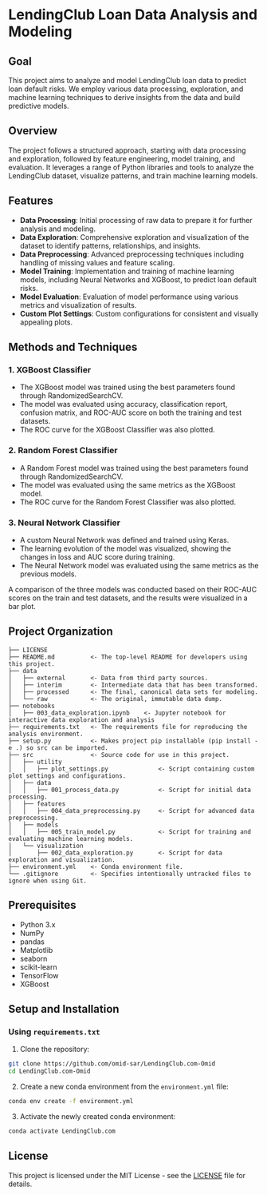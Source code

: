 # LendingClub Loan Data Analysis and Modeling

## Goal

This project aims to analyze and model LendingClub loan data to predict loan default risks. We employ various data processing, exploration, and machine learning techniques to derive insights from the data and build predictive models.

## Overview

The project follows a structured approach, starting with data processing and exploration, followed by feature engineering, model training, and evaluation. It leverages a range of Python libraries and tools to analyze the LendingClub dataset, visualize patterns, and train machine learning models.

## Features

- **Data Processing**: Initial processing of raw data to prepare it for further analysis and modeling.
- **Data Exploration**: Comprehensive exploration and visualization of the dataset to identify patterns, relationships, and insights.
- **Data Preprocessing**: Advanced preprocessing techniques including handling of missing values and feature scaling.
- **Model Training**: Implementation and training of machine learning models, including Neural Networks and XGBoost, to predict loan default risks.
- **Model Evaluation**: Evaluation of model performance using various metrics and visualization of results.
- **Custom Plot Settings**: Custom configurations for consistent and visually appealing plots.

## Methods and Techniques

### 1. XGBoost Classifier
   - The XGBoost model was trained using the best parameters found through RandomizedSearchCV.
   - The model was evaluated using accuracy, classification report, confusion matrix, and ROC-AUC score on both the training and test datasets.
   - The ROC curve for the XGBoost Classifier was also plotted.

### 2. Random Forest Classifier
   - A Random Forest model was trained using the best parameters found through RandomizedSearchCV.
   - The model was evaluated using the same metrics as the XGBoost model.
   - The ROC curve for the Random Forest Classifier was also plotted.

### 3. Neural Network Classifier
   - A custom Neural Network was defined and trained using Keras.
   - The learning evolution of the model was visualized, showing the changes in loss and AUC score during training.
   - The Neural Network model was evaluated using the same metrics as the previous models.

A comparison of the three models was conducted based on their ROC-AUC scores on the train and test datasets, and the results were visualized in a bar plot.

## Project Organization
```
├── LICENSE
├── README.md          <- The top-level README for developers using this project.
├── data
│   ├── external       <- Data from third party sources.
│   ├── interim        <- Intermediate data that has been transformed.
│   ├── processed      <- The final, canonical data sets for modeling.
│   └── raw            <- The original, immutable data dump.
├── notebooks  
│   ├── 003_data_exploration.ipynb    <- Jupyter notebook for interactive data exploration and analysis     
├── requirements.txt   <- The requirements file for reproducing the analysis environment.
├── setup.py           <- Makes project pip installable (pip install -e .) so src can be imported.
├── src                <- Source code for use in this project.
│   ├── utility   
│   │   ├── plot_settings.py              <- Script containing custom plot settings and configurations.
│   ├── data         
│   │   ├── 001_process_data.py           <- Script for initial data processing.
│   ├── features       
│   │   ├── 004_data_preprocessing.py     <- Script for advanced data preprocessing.
│   ├── models         
│   │   ├── 005_train_model.py            <- Script for training and evaluating machine learning models.
│   └── visualization 
│       ├── 002_data_exploration.py       <- Script for data exploration and visualization.
├── environment.yml    <- Conda environment file.
└── .gitignore         <- Specifies intentionally untracked files to ignore when using Git.
```

## Prerequisites

- Python 3.x
- NumPy
- pandas
- Matplotlib
- seaborn
- scikit-learn
- TensorFlow
- XGBoost

## Setup and Installation

### Using `requirements.txt`

1. Clone the repository:
```sh
git clone https://github.com/omid-sar/LendingClub.com-Omid
cd LendingClub.com-Omid

```

2. Create a new conda environment from the `environment.yml` file:
```sh
conda env create -f environment.yml
```

3. Activate the newly created conda environment:
```sh
conda activate LendingClub.com
```


## License

This project is licensed under the MIT License - see the [LICENSE](https://github.com/git/git-scm.com/blob/main/MIT-LICENSE.txt) file for details.

